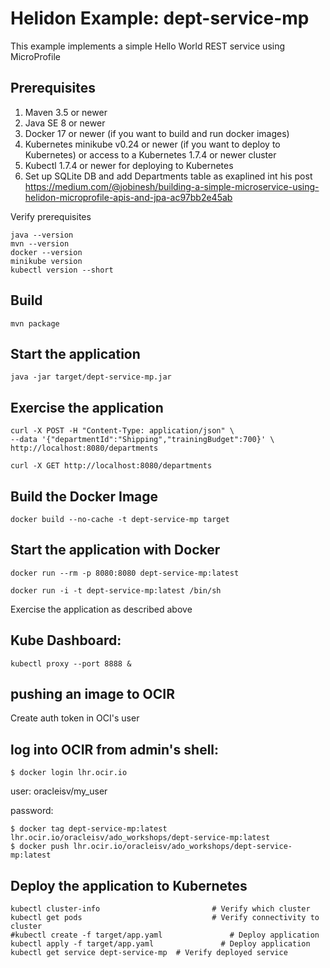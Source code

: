 
# Helidon Example: dept-service-mp

This example implements a simple Hello World REST service using MicroProfile

## Prerequisites

1. Maven 3.5 or newer
2. Java SE 8 or newer
3. Docker 17 or newer (if you want to build and run docker images)
4. Kubernetes minikube v0.24 or newer (if you want to deploy to Kubernetes)
   or access to a Kubernetes 1.7.4 or newer cluster
5. Kubectl 1.7.4 or newer for deploying to Kubernetes
6. Set up SQLite DB and add Departments table as exaplined int his post https://medium.com/@jobinesh/building-a-simple-microservice-using-helidon-microprofile-apis-and-jpa-ac97bb2e45ab

Verify prerequisites
```
java --version
mvn --version
docker --version
minikube version
kubectl version --short
```

## Build

```
mvn package
```

## Start the application

```
java -jar target/dept-service-mp.jar
```

## Exercise the application

```
curl -X POST -H "Content-Type: application/json" \
--data '{"departmentId":"Shipping","trainingBudget":700}' \
http://localhost:8080/departments

curl -X GET http://localhost:8080/departments

```

## Build the Docker Image

```
docker build --no-cache -t dept-service-mp target
```

## Start the application with Docker

```
docker run --rm -p 8080:8080 dept-service-mp:latest

docker run -i -t dept-service-mp:latest /bin/sh
```

Exercise the application as described above


## Kube Dashboard:
```
kubectl proxy --port 8888 &
```

## pushing an image to OCIR

Create auth token in OCI's user 

## log into OCIR from admin's shell:

```
$ docker login lhr.ocir.io
```

user: oracleisv/my_user

password: <auth token>

```
$ docker tag dept-service-mp:latest lhr.ocir.io/oracleisv/ado_workshops/dept-service-mp:latest
$ docker push lhr.ocir.io/oracleisv/ado_workshops/dept-service-mp:latest
```


## Deploy the application to Kubernetes

```
kubectl cluster-info                         # Verify which cluster
kubectl get pods                             # Verify connectivity to cluster
#kubectl create -f target/app.yaml               # Deploy application
kubectl apply -f target/app.yaml               # Deploy application
kubectl get service dept-service-mp  # Verify deployed service
```